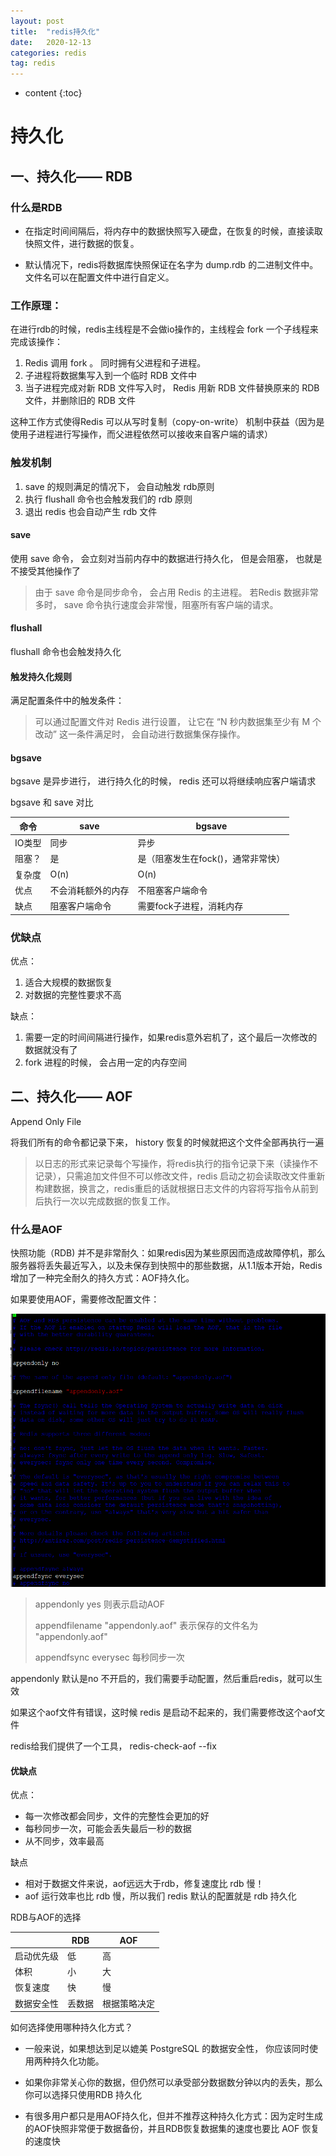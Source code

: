 ```yaml
---
layout: post
title:  "redis持久化"
date:   2020-12-13
categories: redis
tag: redis
---
```


* content
{:toc}
# 持久化

## 一、持久化—— RDB

### 什么是RDB

- 在指定时间间隔后，将内存中的数据快照写入硬盘，在恢复的时候，直接读取快照文件，进行数据的恢复。

- 默认情况下，redis将数据库快照保证在名字为 dump.rdb 的二进制文件中。文件名可以在配置文件中进行自定义。

### 工作原理：

在进行rdb的时候，redis主线程是不会做io操作的，主线程会 fork 一个子线程来完成该操作：

1. Redis 调用 fork 。 同时拥有父进程和子进程。
2. 子进程将数据集写入到一个临时 RDB 文件中
3. 当子进程完成对新 RDB 文件写入时， Redis 用新 RDB 文件替换原来的 RDB 文件，并删除旧的 RDB 文件

这种工作方式使得Redis 可以从写时复制（copy-on-write） 机制中获益（因为是使用子进程进行写操作，而父进程依然可以接收来自客户端的请求）

### 触发机制

1. save 的规则满足的情况下， 会自动触发 rdb原则
2. 执行 flushall 命令也会触发我们的 rdb 原则
3. 退出 redis 也会自动产生 rdb 文件

#### save

使用 save 命令， 会立刻对当前内存中的数据进行持久化， 但是会阻塞， 也就是不接受其他操作了

> 由于 save 命令是同步命令， 会占用 Redis 的主进程。 若Redis 数据非常多时， save 命令执行速度会非常慢，阻塞所有客户端的请求。

#### flushall

flushall 命令也会触发持久化

#### 触发持久化规则

满足配置条件中的触发条件：

> 可以通过配置文件对 Redis 进行设置， 让它在 “N 秒内数据集至少有 M 个改动” 这一条件满足时， 会自动进行数据集保存操作。

#### bgsave

bgsave 是异步进行， 进行持久化的时候， redis 还可以将继续响应客户端请求

bgsave 和 save 对比

| 命令   | save               | bgsave                             |
| ------ | ------------------ | ---------------------------------- |
| IO类型 | 同步               | 异步                               |
| 阻塞？ | 是                 | 是（阻塞发生在fock()，通常非常快） |
| 复杂度 | O(n)               | O(n)                               |
| 优点   | 不会消耗额外的内存 | 不阻塞客户端命令                   |
| 缺点   | 阻塞客户端命令     | 需要fock子进程，消耗内存           |

### 优缺点

优点：

1. 适合大规模的数据恢复
2. 对数据的完整性要求不高

缺点：

1. 需要一定的时间间隔进行操作，如果redis意外宕机了，这个最后一次修改的数据就没有了
2. fork 进程的时候， 会占用一定的内存空间

## 二、持久化—— AOF

Append Only File

将我们所有的命令都记录下来， history 恢复的时候就把这个文件全部再执行一遍

> 以日志的形式来记录每个写操作，将redis执行的指令记录下来（读操作不记录），只需追加文件但不可以修改文件，redis 启动之初会读取改文件重新构建数据，换言之，redis重启的话就根据日志文件的内容将写指令从前到后执行一次以完成数据的恢复工作。

### 什么是AOF

快照功能（RDB) 并不是非常耐久：如果redis因为某些原因而造成故障停机，那么服务器将丢失最近写入，以及未保存到快照中的那些数据，从1.1版本开始，Redis增加了一种完全耐久的持久方式：AOF持久化。

如果要使用AOF，需要修改配置文件：

![1609059576333](../../images/1609059576333.png)



>  appendonly  yes 则表示启动AOF
>
> appendfilename "appendonly.aof"  表示保存的文件名为 "appendonly.aof"
>
> appendfsync  everysec  每秒同步一次

appendonly 默认是no  不开启的，我们需要手动配置，然后重启redis，就可以生效

如果这个aof文件有错误，这时候 redis 是启动不起来的，我们需要修改这个aof文件

redis给我们提供了一个工具， redis-check-aof --fix

#### 优缺点

优点：

- 每一次修改都会同步，文件的完整性会更加的好
- 每秒同步一次，可能会丢失最后一秒的数据
- 从不同步，效率最高

缺点

- 相对于数据文件来说，aof远远大于rdb，修复速度比 rdb 慢！
- aof 运行效率也比 rdb 慢，所以我们 redis 默认的配置就是 rdb 持久化



RDB与AOF的选择

|            | RDB    | AOF          |
| ---------- | ------ | ------------ |
| 启动优先级 | 低     | 高           |
| 体积       | 小     | 大           |
| 恢复速度   | 快     | 慢           |
| 数据安全性 | 丢数据 | 根据策略决定 |

如何选择使用哪种持久化方式？



- 一般来说，如果想达到足以媲美 PostgreSQL 的数据安全性， 你应该同时使用两种持久化功能。

- 如果你非常关心你的数据，但仍然可以承受部分数据数分钟以内的丢失，那么你可以选择只使用RDB 持久化

- 有很多用户都只是用AOF持久化，但并不推荐这种持久化方式：因为定时生成的AOF快照非常便于数据备份，并且RDB恢复数据集的速度也要比 AOF 恢复的速度快





































